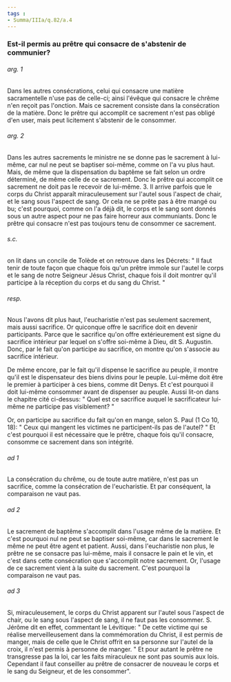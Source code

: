 ```yaml
---
tags : 
- Summa/IIIa/q.82/a.4
---
```


### Est-il permis au prêtre qui consacre de s'abstenir de communier?

###### arg. 1
Dans les autres consécrations, celui qui consacre une matière sacramentelle n'use pas de celle-ci; ainsi l'évêque qui consacre le chrême n'en reçoit pas l'onction. Mais ce sacrement consiste dans la consécration de la matière. Donc le prêtre qui accomplit ce sacrement n'est pas obligé d'en user, mais peut licitement s'abstenir de le consommer. 

###### arg. 2
Dans les autres sacrements le ministre ne se donne pas le sacrement à lui-même, car nul ne peut se baptiser soi-même, comme on l'a vu plus haut. Mais, de même que la dispensation du baptême se fait selon un ordre déterminé, de même celle de ce sacrement. Donc le prêtre qui accomplit ce sacrement ne doit pas le recevoir de lui-même. 3. Il arrive parfois que le corps du Christ apparaît miraculeusement sur l'autel sous l'aspect de chair, et le sang sous l'aspect de sang. Or cela ne se prête pas à être mangé ou bu; c'est pourquoi, comme on l'a déjà dit, le corps et le sang sont donnés sous un autre aspect pour ne pas faire horreur aux communiants. Donc le prêtre qui consacre n'est pas toujours tenu de consommer ce sacrement. 

###### s.c.
on lit dans un concile de Tolède et on retrouve dans les Décrets: " Il faut tenir de toute façon que chaque fois qu'un prêtre immole sur l'autel le corps et le sang de notre Seigneur Jésus Christ, chaque fois il doit montrer qu'il participe à la réception du corps et du sang du Christ. " 

###### resp.
Nous l'avons dit plus haut, l'eucharistie n'est pas seulement sacrement, mais aussi sacrifice. Or quiconque offre le sacrifice doit en devenir participants. Parce que le sacrifice qu'on offre extérieurement est signe du sacrifice intérieur par lequel on s'offre soi-même à Dieu, dit S. Augustin. Donc, par le fait qu'on participe au sacrifice, on montre qu'on s'associe au sacrifice intérieur. 

De même encore, par le fait qu'il dispense le sacrifice au peuple, il montre qu'il est le dispensateur des biens divins pour le peuple. Lui-même doit être le premier à participer à ces biens, comme dit Denys. Et c'est pourquoi il doit lui-même consommer avant de dispenser au peuple. Aussi lit-on dans le chapitre cité ci-dessus: " Quel est ce sacrifice auquel le sacrificateur lui-même ne participe pas visiblement? " 

Or, on participe au sacrifice du fait qu'on en mange, selon S. Paul (1 Co 10, 18): " Ceux qui mangent les victimes ne participent-ils pas de l'autel? " Et c'est pourquoi il est nécessaire que le prêtre, chaque fois qu'il consacre, consomme ce sacrement dans son intégrité. 

###### ad 1
La consécration du chrême, ou de toute autre matière, n'est pas un sacrifice, comme la consécration de l'eucharistie. Et par conséquent, la comparaison ne vaut pas. 

###### ad 2
Le sacrement de baptême s'accomplit dans l'usage même de la matière. Et c'est pourquoi nul ne peut se baptiser soi-même, car dans le sacrement le même ne peut être agent et patient. Aussi, dans l'eucharistie non plus, le prêtre ne se consacre pas lui-même, mais il consacre le pain et le vin, et c'est dans cette consécration que s'accomplit notre sacrement. Or, l'usage de ce sacrement vient à la suite du sacrement. C'est pourquoi la comparaison ne vaut pas. 

###### ad 3
Si, miraculeusement, le corps du Christ apparent sur l'autel sous l'aspect de chair, ou le sang sous l'aspect de sang, il ne faut pas les consommer. S. Jérôme dit en effet, commentant le Lévitique: " De cette victime qui se réalise merveilleusement dans la commémoration du Christ, il est permis de manger, mais de celle que le Christ offrit en sa personne sur l'autel de la croix, il n'est permis à personne de manger. " Et pour autant le prêtre ne transgresse pas la loi, car les faits miraculeux ne sont pas soumis aux lois. Cependant il faut conseiller au prêtre de consacrer de nouveau le corps et le sang du Seigneur, et de les consommer". 

